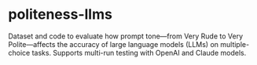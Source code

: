 # politeness-llms
Dataset and code to evaluate how prompt tone—from Very Rude to Very Polite—affects the accuracy of large language models (LLMs) on multiple-choice tasks. Supports multi-run testing with OpenAI and Claude models.
